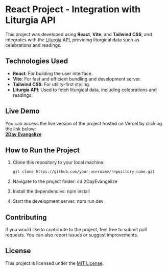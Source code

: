 # React Project - Integration with Liturgia API

This project was developed using **React**, **Vite**, and **Tailwind CSS**, and integrates with the [Liturgia API](https://liturgia.up.railway.app/), providing liturgical data such as celebrations and readings.

## Technologies Used

- **React**: For building the user interface.
- **Vite**: For fast and efficient bundling and development server.
- **Tailwind CSS**: For utility-first styling.
- **Liturgia API**: Used to fetch liturgical data, including celebrations and readings.

## Live Demo

You can access the live version of the project hosted on Vercel by clicking the link below:  
[**2Day Evangelize**](https://2dayevangelize.vercel.app)

## How to Run the Project

1. Clone this repository to your local machine:

   ```bash
   git clone https://github.com/your-username/repository-name.git
   ```

2. Navigate to the project folder:
   cd 2DayEvangelize

3. Install the dependencies:
   npm install

4. Start the development server:
   npm run dev

## Contributing

If you would like to contribute to the project, feel free to submit pull requests. You can also report issues or suggest improvements.

## License

This project is licensed under the [MIT License](LICENSE).
